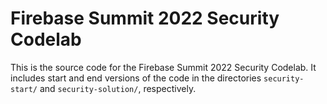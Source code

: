 # Firebase Summit 2022 Security Codelab

This is the source code for the Firebase Summit 2022 Security Codelab. It includes start and end versions of the
code in the directories `security-start/` and `security-solution/`, respectively.
